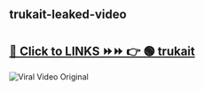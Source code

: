 
 ## trukait-leaked-video 

# <h2><a href="https://clipsfans.com/trukait&ref=git">🔗 Click to LINKS ⏩⏩ 👉 🟢 trukait </a></h2>

<a href="https://clipsfans.com/trukait&ref=git" rel="nofollow" data-target="animated-image.originalLink"><img src="https://i.ibb.co.com/xMMVF88/686577567.gif" alt="Viral Video Original" style="max-width: 100%; display: inline-block;" data-target="animated-image.originalImage"></a>

